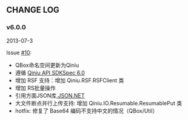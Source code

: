 ## CHANGE LOG

### v6.0.0

2013-07-3

Issue [#10](https://github.com/qiniu/csharp-sdk/pull/10):
- QBox命名空间更新为Qiniu
- 遵循 [Qiniu API SDKSpec 6.0](https://github.com/qiniu/sdkspec/tree/v6.0.0)
- 增加 RSF 支持：增加 Qiniu.RSF.RSFClient 类
- 增加 RS批量操作
- 引用方面JSON库,[JSON.NET](json.codeplex.com)
- 大文件断点并行上传支持: 增加 Qiniu.IO.Resumable.ResumablePut 类
- hotfix: 修复了 Base64 编码不支持中文的情况（QBox/Util）

